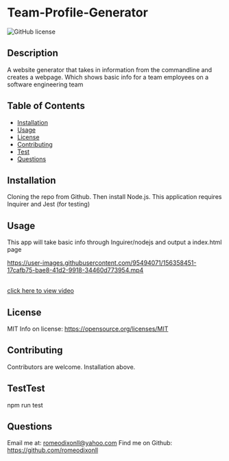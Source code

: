 # Team-Profile-Generator
![GitHub license](https://img.shields.io/badge/License-MIT-yellow.svg)

## Description
A website generator that takes in information from the commandline and creates a webpage. Which shows basic info for a team employees on a software engineering team

## Table of Contents 
- [Installation](#installation)
- [Usage](#usage)
- [License](#license)
- [Contributing](#Contributing)
- [Test](#Test)
- [Questions](#Questions)

## Installation
Cloning the repo from Github. Then install Node.js. This application requires Inquirer and Jest (for testing)

## Usage
This app will take basic info through Inguirer/nodejs and output a index.html page

https://user-images.githubusercontent.com/95494071/156358451-17cafb75-bae8-41d2-9918-34460d773954.mp4

<br/>[click here to view video](https://user-images.githubusercontent.com/95494071/156358451-17cafb75-bae8-41d2-9918-34460d773954.mp4
)


## License
MIT
Info on license: https://opensource.org/licenses/MIT

## Contributing 
Contributors are welcome. Installation above.

## TestTest
npm run test

## Questions 
Email me at: romeodixonll@yahoo.com 
Find me on Github: https://github.com/romeodixonll


